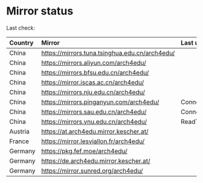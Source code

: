 <script src="./time.js"></script>
# Mirror status
Last check: <script type="text/javascript">localize(1677007006.1119123);</script>

|Country|Mirror|Last update|
|:------|:-----|:----------|
|China|https://mirrors.tuna.tsinghua.edu.cn/arch4edu/|<script type="text/javascript">localize(1676961221);</script>|
|China|https://mirrors.aliyun.com/arch4edu/|<script type="text/javascript">localize(1676918015);</script>|
|China|https://mirrors.bfsu.edu.cn/arch4edu/|<script type="text/javascript">localize(1676961221);</script>|
|China|https://mirror.iscas.ac.cn/arch4edu/|<script type="text/javascript">localize(1676961221);</script>|
|China|https://mirrors.nju.edu.cn/arch4edu/|<script type="text/javascript">localize(1676961221);</script>|
|China|https://mirrors.pinganyun.com/arch4edu/|ConnectionError|
|China|https://mirrors.sau.edu.cn/arch4edu/|ConnectionError|
|China|https://mirrors.ynu.edu.cn/arch4edu/|ReadTimeout|
|Austria|https://at.arch4edu.mirror.kescher.at/|<script type="text/javascript">localize(1676961221);</script>|
|France|https://mirror.lesviallon.fr/arch4edu/|<script type="text/javascript">localize(1676961221);</script>|
|Germany|https://pkg.fef.moe/arch4edu/|<script type="text/javascript">localize(1676961221);</script>|
|Germany|https://de.arch4edu.mirror.kescher.at/|<script type="text/javascript">localize(1676961221);</script>|
|Germany|https://mirror.sunred.org/arch4edu/|<script type="text/javascript">localize(1676961221);</script>|

<script src="./tablefilter/tablefilter.js"></script>
<script src="./table.js"></script>
